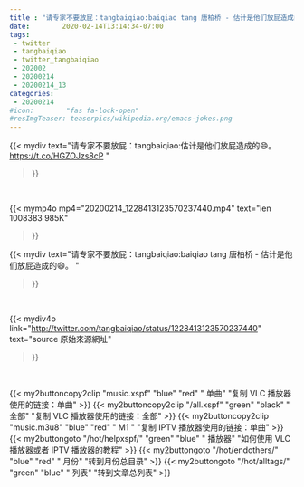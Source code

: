 ```yaml
---
title : "请专家不要放屁：tangbaiqiao:baiqiao tang 唐柏桥 - 估计是他们放屁造成的😄。 "
date:        2020-02-14T13:14:34-07:00
tags:
 - twitter
 - tangbaiqiao
 - twitter_tangbaiqiao
 - 202002
 - 20200214
 - 20200214_13
categories:
 - 20200214
#icon:        "fas fa-lock-open"
#resImgTeaser: teaserpics/wikipedia.org/emacs-jokes.png
---
```


{{< mydiv text="请专家不要放屁：tangbaiqiao:估计是他们放屁造成的😄。  https://t.co/HGZOJzs8cP "
>}}
<br>


{{< mymp4o mp4="20200214_1228413123570237440.mp4"
text="len 1008383    985K"
>}}


{{< mydiv text="请专家不要放屁：tangbaiqiao:baiqiao tang 唐柏桥 - 估计是他们放屁造成的😄。 "
>}}
<br>

{{< mydiv4o link="http://twitter.com/tangbaiqiao/status/1228413123570237440"
text="source 原始來源網址"
>}}


<br>



{{< my2buttoncopy2clip "music.xspf"        "blue"   "red"    " 单曲"  "复制 VLC 播放器使用的链接：单曲" >}} {{< my2buttoncopy2clip "/all.xspf"         "green"  "black"  " 全部"  "复制 VLC 播放器使用的链接：全部" >}} {{< my2buttoncopy2clip "music.m3u8"        "blue"   "red"    " M1 "    "复制 IPTV 播放器使用的链接：单曲" >}} {{< my2buttongoto      "/hot/helpxspf/"    "green"  "blue"   " 播放器" "如何使用 VLC 播放器或者 IPTV 播放器的教程" >}} {{< my2buttongoto      "/hot/endothers/"   "blue"   "red"    " 月份"   "转到月份总目录" >}} {{< my2buttongoto      "/hot/alltags/"     "green"  "blue"   " 列表"   "转到文章总列表" >}} 

